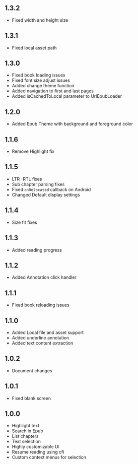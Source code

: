 ## 1.3.2
- Fixed width and height size

## 1.3.1
- Fixed local asset path

## 1.3.0
- Fixed book loading issues
- Fixed font size adjust issues
- Added change theme function
- Added navigation to first and last pages
- Added isCachedToLocal parameter to UrlEpubLoader

## 1.2.0
- Added Epub Theme with background and foreground color

## 1.1.6
- Remove Highlight fix

## 1.1.5
- LTR -RTL fixes
- Sub chapter parsing fixes
- Fixed `onRelocated` callback on Android
- Changed Default display settings

## 1.1.4

- Size fit fixes

## 1.1.3

- Added reading progress

## 1.1.2

- Added Annotation click handler

## 1.1.1

- Fixed book reloading issues

## 1.1.0

- Added Local file and asset support
- Added underline annotation
- Added text content extraction

## 1.0.2

- Document changes

## 1.0.1

- Fixed blank screen

## 1.0.0

- Highlight text
- Search in Epub
- List chapters
- Text selection
- Highly customizable UI
- Resume reading using cfi
- Custom context menus for selection
